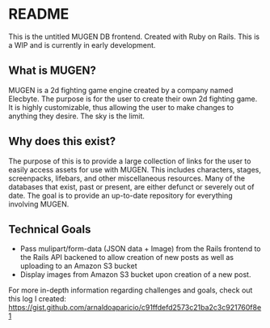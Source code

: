 # README

This is the untitled MUGEN DB frontend. Created with Ruby on Rails.
This is a WIP and is currently in early development.

## What is MUGEN?
MUGEN is a 2d fighting game engine created by a company named Elecbyte. The purpose is for the user to create their own 2d fighting game. It is highly customizable, thus allowing the user to make changes to anything they desire. The sky is the limit.

## Why does this exist?
The purpose of this is to provide a large collection of links for the user to easily access assets for use with MUGEN. This includes characters, stages, screenpacks, lifebars, and other miscellaneous resources. Many of the databases that exist, past or present, are either defunct or severely out of date. The goal is to provide an up-to-date repository for everything involving MUGEN.

## Technical Goals
- Pass mulipart/form-data (JSON data + Image) from the Rails frontend to the Rails API backened to allow creation of new posts as well as uploading to an Amazon S3 bucket
- Display images from Amazon S3 bucket upon creation of a new post.

For more in-depth information regarding challenges and goals, check out this log I created: https://gist.github.com/arnaldoaparicio/c91ffdefd2573c21ba2c3c921760f8e1